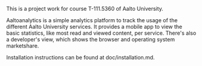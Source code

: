 This is a project work for course T-111.5360 of Aalto University.

Aaltoanalytics is a simple analytics platform to track the usage of the different Aalto University services. It provides a mobile app to view the basic statistics, like most read and viewed content, per service. There's also a developer's view, which shows the browser and operating system marketshare.

Installation instructions can be found at doc/installation.md.


